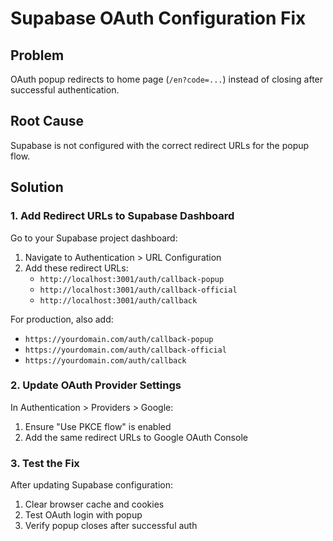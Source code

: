 # Supabase OAuth Configuration Fix

## Problem
OAuth popup redirects to home page (`/en?code=...`) instead of closing after successful authentication.

## Root Cause
Supabase is not configured with the correct redirect URLs for the popup flow.

## Solution

### 1. Add Redirect URLs to Supabase Dashboard

Go to your Supabase project dashboard:
1. Navigate to Authentication > URL Configuration
2. Add these redirect URLs:
   - `http://localhost:3001/auth/callback-popup`
   - `http://localhost:3001/auth/callback-official`
   - `http://localhost:3001/auth/callback`
   
For production, also add:
   - `https://yourdomain.com/auth/callback-popup`
   - `https://yourdomain.com/auth/callback-official`
   - `https://yourdomain.com/auth/callback`

### 2. Update OAuth Provider Settings

In Authentication > Providers > Google:
1. Ensure "Use PKCE flow" is enabled
2. Add the same redirect URLs to Google OAuth Console

### 3. Test the Fix

After updating Supabase configuration:
1. Clear browser cache and cookies
2. Test OAuth login with popup
3. Verify popup closes after successful auth